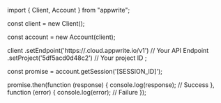 import { Client, Account } from "appwrite";

const client = new Client();

const account = new Account(client);

client
    .setEndpoint('https://<REGION>.cloud.appwrite.io/v1') // Your API Endpoint
    .setProject('5df5acd0d48c2') // Your project ID
;

const promise = account.getSession('[SESSION_ID]');

promise.then(function (response) {
    console.log(response); // Success
}, function (error) {
    console.log(error); // Failure
});